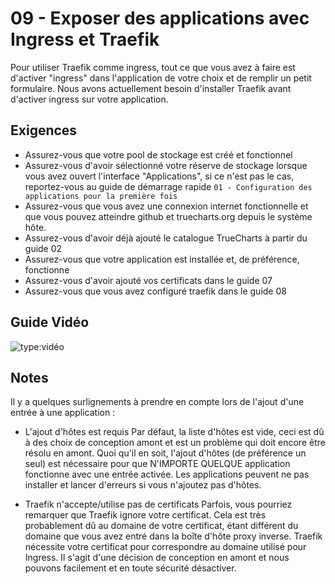 # 09 - Exposer des applications avec Ingress et Traefik

Pour utiliser Traefik comme ingress, tout ce que vous avez à faire est d'activer "ingress" dans l'application de votre choix et de remplir un petit formulaire. Nous avons actuellement besoin d'installer Traefik avant d'activer ingress sur votre application.

## Exigences

- Assurez-vous que votre pool de stockage est créé et fonctionnel
- Assurez-vous d'avoir sélectionné votre réserve de stockage lorsque vous avez ouvert l'interface "Applications", si ce n'est pas le cas, reportez-vous au guide de démarrage rapide `01 - Configuration des applications pour la première fois`
- Assurez-vous que vous avez une connexion internet fonctionnelle et que vous pouvez atteindre github et truecharts.org depuis le système hôte.
- Assurez-vous d'avoir déjà ajouté le catalogue TrueCharts à partir du guide 02
- Assurez-vous que votre application est installée et, de préférence, fonctionne
- Assurez-vous d'avoir ajouté vos certificats dans le guide 07
- Assurez-vous que vous avez configuré traefik dans le guide 08

## Guide Vidéo

![type:vidéo](https://www.youtube.com/embed/0Rmav5gyAwI)

## Notes

Il y a quelques surlignements à prendre en compte lors de l'ajout d'une entrée à une application :

- L'ajout d'hôtes est requis Par défaut, la liste d'hôtes est vide, ceci est dû à des choix de conception amont et est un problème qui doit encore être résolu en amont. Quoi qu'il en soit, l'ajout d'hôtes (de préférence un seul) est nécessaire pour que N'IMPORTE QUELQUE application fonctionne avec une entrée activée. Les applications peuvent ne pas installer et lancer d'erreurs si vous n'ajoutez pas d'hôtes.

- Traefik n'accepte/utilise pas de certificats Parfois, vous pourriez remarquer que Traefik ignore votre certificat. Cela est très probablement dû au domaine de votre certificat, étant différent du domaine que vous avez entré dans la boîte d'hôte proxy inverse. Traefik nécessite votre certificat pour correspondre au domaine utilisé pour Ingress. Il s'agit d'une décision de conception en amont et nous pouvons facilement et en toute sécurité désactiver.

